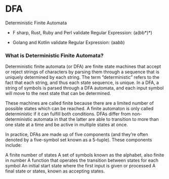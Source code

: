 # DFA
Deterministic Finite Automata

* F sharp, Rust, Ruby and Perl validate Regular Expression: (a(bb*)*)

* Golang and Kotlin validate Regular Expression: (aa*bb*)

### What is Deterministic Finite Automata?
Deterministic finite automata (or DFA) are finite state machines that accept or reject strings of characters by parsing them through a sequence that is uniquely determined by each string. The term “deterministic” refers to the fact that each string, and thus each state sequence, is unique. In a DFA, a string of symbols is parsed through a DFA automata, and each input symbol will move to the next state that can be determined.

These machines are called finite because there are a limited number of possible states which can be reached. A finite automaton is only called deterministic if it can fulfill both conditions. DFAs differ from non-deterministic automata in that the latter are able to transition to more than one state at a time and be active in multiple states at once.

In practice, DFAs are made up of five components (and they’re often denoted by a five-symbol set known as a 5-tuple). These components include:

A finite number of states
A set of symbols known as the alphabet, also finite in number
A function that operates the transition between states for each symbol
An initial start state where the first input is given or processed
A final state or states, known as accepting states.

